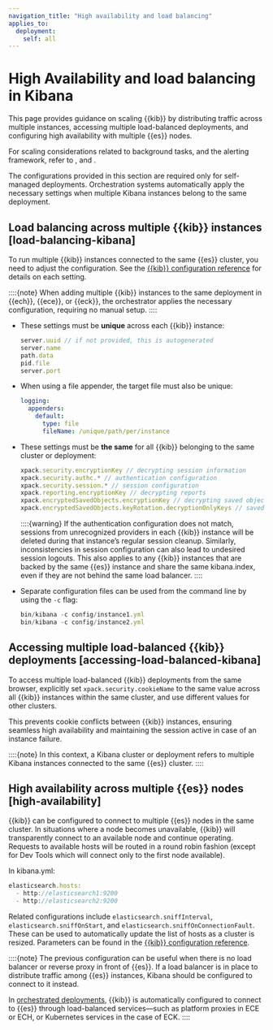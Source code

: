 ```yaml
---
navigation_title: "High availability and load balancing"
applies_to:
  deployment:
    self: all
---
```


# High Availability and load balancing in Kibana

This page provides guidance on scaling {{kib}} by distributing traffic across multiple instances, accessing multiple load-balanced deployments, and configuring high availability with multiple {{es}} nodes.

For scaling considerations related to background tasks, and the alerting framework, refer to [](./kibana-task-manager-scaling-considerations.md), and [](./kibana-alerting-production-considerations.md).

The configurations provided in this section are required only for self-managed deployments. Orchestration systems automatically apply the necessary settings when multiple Kibana instances belong to the same deployment.

## Load balancing across multiple {{kib}} instances [load-balancing-kibana]

To run multiple {{kib}} instances connected to the same {{es}} cluster, you need to adjust the configuration. See the [{{kib}} configuration reference](kibana://reference/configuration-reference) for details on each setting.

::::{note}
When adding multiple {{kib}} instances to the same deployment in {{ech}}, {{ece}}, or {{eck}}, the orchestrator applies the necessary configuration, requiring no manual setup.
::::

* These settings must be **unique** across each {{kib}} instance:

  ```js
  server.uuid // if not provided, this is autogenerated
  server.name
  path.data
  pid.file
  server.port
  ```

* When using a file appender, the target file must also be unique:

  ```yaml
  logging:
    appenders:
      default:
        type: file
        fileName: /unique/path/per/instance
  ```

* These settings must be **the same** for all {{kib}} belonging to the same cluster or deployment:

  ```js
  xpack.security.encryptionKey // decrypting session information
  xpack.security.authc.* // authentication configuration
  xpack.security.session.* // session configuration
  xpack.reporting.encryptionKey // decrypting reports
  xpack.encryptedSavedObjects.encryptionKey // decrypting saved objects
  xpack.encryptedSavedObjects.keyRotation.decryptionOnlyKeys // saved objects encryption key rotation, if any
  ```

  ::::{warning} 
  If the authentication configuration does not match, sessions from unrecognized providers in each {{kib}} instance will be deleted during that instance’s regular session cleanup. Similarly, inconsistencies in session configuration can also lead to undesired session logouts. This also applies to any {{kib}} instances that are backed by the same {{es}} instance and share the same kibana.index, even if they are not behind the same load balancer.
  ::::

* Separate configuration files can be used from the command line by using the `-c` flag:

  ```js
  bin/kibana -c config/instance1.yml
  bin/kibana -c config/instance2.yml
  ```

## Accessing multiple load-balanced {{kib}} deployments [accessing-load-balanced-kibana] 

To access multiple load-balanced {{kib}} deployments from the same browser, explicitly set `xpack.security.cookieName` to the same value across all {{kib}} instances within the same cluster, and use different values for other clusters.

This prevents cookie conflicts between {{kib}} instances, ensuring seamless high availability and maintaining the session active in case of an instance failure.

::::{note}
In this context, a Kibana cluster or deployment refers to multiple Kibana instances connected to the same {{es}} cluster.
::::

## High availability across multiple {{es}} nodes [high-availability]

{{kib}} can be configured to connect to multiple {{es}} nodes in the same cluster.  In situations where a node becomes unavailable, {{kib}} will transparently connect to an available node and continue operating.  Requests to available hosts will be routed in a round robin fashion (except for Dev Tools which will connect only to the first node available).

In kibana.yml:

```js
elasticsearch.hosts:
  - http://elasticsearch1:9200
  - http://elasticsearch2:9200
```

Related configurations include `elasticsearch.sniffInterval`, `elasticsearch.sniffOnStart`, and `elasticsearch.sniffOnConnectionFault`. These can be used to automatically update the list of hosts as a cluster is resized.  Parameters can be found in the [{{kib}} configuration reference](kibana://reference/configuration-reference/general-settings.md).

::::{note}
The previous configuration can be useful when there is no load balancer or reverse proxy in front of {{es}}. If a load balancer is in place to distribute traffic among {{es}} instances, Kibana should be configured to connect to it instead. 

In [orchestrated deployments](/deploy-manage/deploy.md#about-orchestration), {{kib}} is automatically configured to connect to {{es}} through load-balanced services—such as platform proxies in ECE or ECH, or Kubernetes services in the case of ECK.
::::
